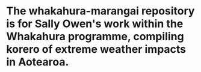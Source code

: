 # The whakahura-marangai repository is for Sally Owen's work within the Whakahura programme, compiling korero of extreme weather impacts in Aotearoa. 
